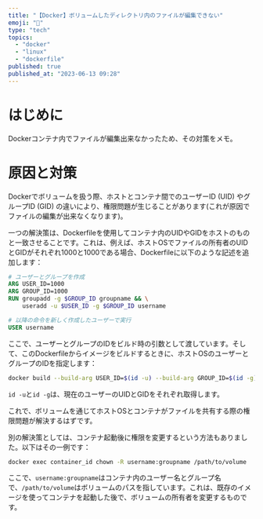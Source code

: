 ```yaml
---
title: "【Docker】ボリュームしたディレクトリ内のファイルが編集できない"
emoji: "🐳"
type: "tech"
topics:
  - "docker"
  - "linux"
  - "dockerfile"
published: true
published_at: "2023-06-13 09:28"
---
```


# はじめに
Dockerコンテナ内でファイルが編集出来なかったため、その対策をメモ。

# 原因と対策
Dockerでボリュームを扱う際、ホストとコンテナ間でのユーザーID (UID) やグループID (GID) の違いにより、権限問題が生じることがあります(これが原因でファイルの編集が出来なくなります)。

一つの解決策は、Dockerfileを使用してコンテナ内のUIDやGIDをホストのものと一致させることです。これは、例えば、ホストOSでファイルの所有者のUIDとGIDがそれぞれ1000と1000である場合、Dockerfileに以下のような記述を追加します：

```Dockerfile
# ユーザーとグループを作成
ARG USER_ID=1000
ARG GROUP_ID=1000
RUN groupadd -g $GROUP_ID groupname && \
    useradd -u $USER_ID -g $GROUP_ID username

# 以降の命令を新しく作成したユーザーで実行
USER username
```

ここで、ユーザーとグループのIDをビルド時の引数として渡しています。そして、このDockerfileからイメージをビルドするときに、ホストOSのユーザーとグループのIDを指定します：

```bash
docker build --build-arg USER_ID=$(id -u) --build-arg GROUP_ID=$(id -g) -t imagename .
```

`id -u`と`id -g`は、現在のユーザーのUIDとGIDをそれぞれ取得します。

これで、ボリュームを通じてホストOSとコンテナがファイルを共有する際の権限問題が解決するはずです。

別の解決策としては、コンテナ起動後に権限を変更するという方法もありました。以下はその一例です：

```bash
docker exec container_id chown -R username:groupname /path/to/volume
```

ここで、`username:groupname`はコンテナ内のユーザー名とグループ名で、`/path/to/volume`はボリュームのパスを指しています。これは、既存のイメージを使ってコンテナを起動した後で、ボリュームの所有者を変更するものです。
